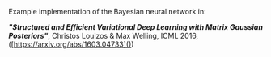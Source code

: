Example implementation of the Bayesian neural network in:

***"Structured and Efficient Variational Deep Learning with Matrix Gaussian Posteriors"***, Christos Louizos & Max Welling, ICML 2016, ([https://arxiv.org/abs/1603.04733]())
